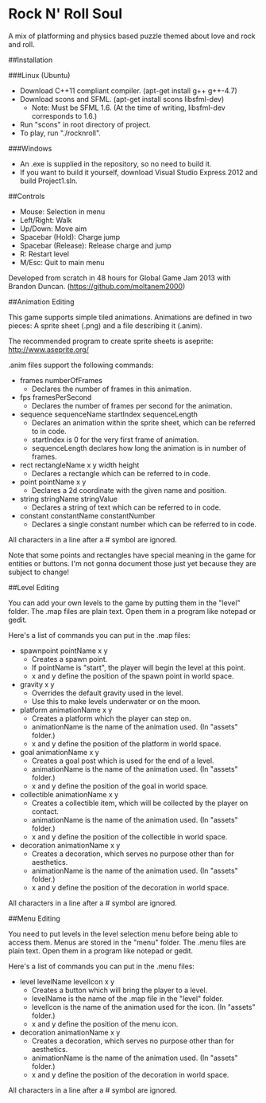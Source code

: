 Rock N' Roll Soul
=================

A mix of platforming and physics based puzzle themed about love and rock and roll.

##Installation

###Linux (Ubuntu)

* Download C++11 compliant compiler. (apt-get install g++ g++-4.7)
* Download scons and SFML. (apt-get install scons libsfml-dev)
  * Note: Must be SFML 1.6. (At the time of writing, libsfml-dev corresponds to 1.6.)
* Run "scons" in root directory of project.
* To play, run "./rocknroll".

###Windows

* An .exe is supplied in the repository, so no need to build it.
* If you want to build it yourself, download Visual Studio Express 2012 and build Project1.sln.

##Controls

* Mouse: Selection in menu
* Left/Right: Walk
* Up/Down: Move aim
* Spacebar (Hold): Charge jump
* Spacebar (Release): Release charge and jump
* R: Restart level
* M/Esc: Quit to main menu

Developed from scratch in 48 hours for Global Game Jam 2013 with Brandon Duncan. (https://github.com/moltanem2000)

##Animation Editing

This game supports simple tiled animations. Animations are defined in two pieces: A sprite sheet (.png) and a file describing it (.anim).

The recommended program to create sprite sheets is aseprite: http://www.aseprite.org/

.anim files support the following commands:

* frames numberOfFrames
	* Declares the number of frames in this animation.
* fps framesPerSecond
	* Declares the number of frames per second for the animation.
* sequence sequenceName startIndex sequenceLength
	* Declares an animation within the sprite sheet, which can be referred to in code.
	* startIndex is 0 for the very first frame of animation.
	* sequenceLength declares how long the animation is in number of frames.
* rect rectangleName x y width height
	* Declares a rectangle which can be referred to in code.
* point pointName x y
	* Declares a 2d coordinate with the given name and position.
* string stringName stringValue
	* Declares a string of text which can be referred to in code.
* constant constantName constantNumber
	* Declares a single constant number which can be referred to in code.

All characters in a line after a # symbol are ignored.

Note that some points and rectangles have special meaning in the game for entities or buttons.
I'm not gonna document those just yet because they are subject to change!

##Level Editing

You can add your own levels to the game by putting them in the "level" folder.
The .map files are plain text. Open them in a program like notepad or gedit.

Here's a list of commands you can put in the .map files:

* spawnpoint pointName x y
    * Creates a spawn point.
	* If pointName is "start", the player will begin the level at this point.
	* x and y define the position of the spawn point in world space.
* gravity x y
	* Overrides the default gravity used in the level.
	* Use this to make levels underwater or on the moon.
* platform animationName x y
	* Creates a platform which the player can step on.
	* animationName is the name of the animation used. (In "assets" folder.)
	* x and y define the position of the platform in world space.
* goal animationName x y
	* Creates a goal post which is used for the end of a level.
	* animationName is the name of the animation used. (In "assets" folder.)
	* x and y define the position of the goal in world space.
* collectible animationName x y
	* Creates a collectible item, which will be collected by the player on contact.
	* animationName is the name of the animation used. (In "assets" folder.)
	* x and y define the position of the collectible in world space.
* decoration animationName x y
	* Creates a decoration, which serves no purpose other than for aesthetics.
	* animationName is the name of the animation used. (In "assets" folder.)
	* x and y define the position of the decoration in world space.

All characters in a line after a # symbol are ignored.

##Menu Editing

You need to put levels in the level selection menu before being able to access them.
Menus are stored in the "menu" folder.
The .menu files are plain text. Open them in a program like notepad or gedit.

Here's a list of commands you can put in the .menu files:

* level levelName levelIcon x y
	* Creates a button which will bring the player to a level.
	* levelName is the name of the .map file in the "level" folder.
	* levelIcon is the name of the animation used for the icon. (In "assets" folder.)
	* x and y define the position of the menu icon.
* decoration animationName x y
	* Creates a decoration, which serves no purpose other than for aesthetics.
	* animationName is the name of the animation used. (In "assets" folder.)
	* x and y define the position of the decoration in world space.

All characters in a line after a # symbol are ignored.
